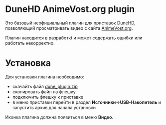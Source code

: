 DuneHD AnimeVost.org plugin
===========================

Это базовый неофициальный плагин для приставок [DuneHD](http://dune-hd.com),
позволяющий просматривать видео с сайта [AnimeVost.org](http://animevost.org).

Плагин находится в разработкt и может содержать ошибки или работать
некорректно.

Установка
=========

Для установки плагина необходимо:
* скачайть файл [dune_plugin.zip](dune_plugin.zip)
* скопировать файл на флешку
* подключить флешку к приставке
* в меню приставки перейти в раздел __Источники__=>__USB-Накопитель__
и запустить архив для начала установки

Иконка плагина должна появиться в меню __Видео__.
